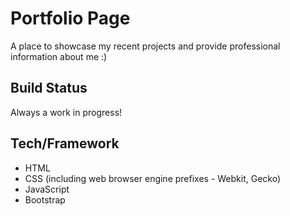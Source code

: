 # Portfolio Page
A place to showcase my recent projects and provide professional information about me :)
## Build Status
Always a work in progress!
## Tech/Framework
- HTML
- CSS (including web browser engine prefixes - Webkit, Gecko)
- JavaScript
- Bootstrap